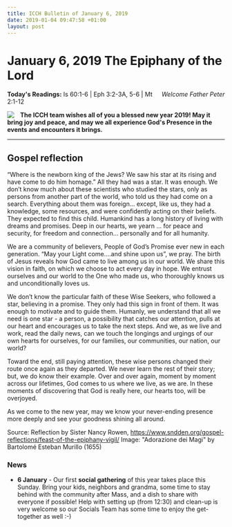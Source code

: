 ```yaml
---
title: ICCH Bulletin of January 6, 2019
date: 2019-01-04 09:47:58 +01:00
layout: post
---
```


# January 6, 2019 The Epiphany of the Lord
<span style="float: right"><em>Welcome Father Peter</em></span>
**Today's Readings:** Is 60:1-6 | Eph 3:2-3A, 5-6 | Mt 2:1-12


<img style="float: left; margin-right: 1em;" src="https://upload.wikimedia.org/wikipedia/commons/thumb/e/ec/Bartolom%C3%A9_Esteban_Murillo_-_Adoration_of_the_Magi_-_Google_Art_Project.jpg/800px-Bartolom%C3%A9_Esteban_Murillo_-_Adoration_of_the_Magi_-_Google_Art_Project.jpg">

**The ICCH team wishes all of you a blessed new year 2019! May it bring joy and peace, and may we all experience God's Presence in the events and encounters it brings.**
 
 ---

## Gospel reflection

“Where is the newborn king of the Jews? We saw his star at its rising and have come to do him homage.”  All they had was a star.  It was enough. We don’t know much about these scientists who studied the stars, only as persons from another part of the world, who told us they had come on a search. Everything about them was foreign… except, like us, they had a knowledge, some resources, and were confidently acting on their beliefs. They expected to find this child. Humankind has a long history of living with dreams and promises. Deep in our hearts, we yearn … for peace and security, for freedom and connection… personally and for all humanity.

We are a community of believers, People of God’s Promise ever new in each generation.  “May your Light come….and shine upon us”, we pray. The birth of Jesus reveals how God came to live among us in our world. We share this vision in faith, on which we choose to act every day in hope. We entrust ourselves and our world to the One who made us, who thoroughly knows us and unconditionally loves us.

We don’t know the particular faith of these Wise Seekers, who followed a star, believing in a promise. They only had this sign in front of them. It was enough to motivate and to guide them. Humanly, we understand that all we need is one star - a person, a possibility that catches our attention, pulls at our heart and encourages us to take the next steps. And we, as we live and work, read the daily news, can we touch the longings and urgings of our own hearts for ourselves, for our families, our communities, our nation, our world?

Toward the end, still paying attention, these wise persons changed their route once again as they departed. We never learn the rest of their story; but, we do know their example. Over and over again, moment by moment across our lifetimes, God comes to us where we live, as we are. In these moments of discovering that God is really here, our hearts too, will be overjoyed.

As we come to the new year, may we know your never-ending presence more deeply and see your goodness shining all around.

Source: Reflection by Sister Nancy Rowen, https://www.sndden.org/gospel-reflections/feast-of-the-epiphany-vigil/
Image: "Adorazione dei Magi" by Bartolomé Esteban Murillo (1655)

### News 

* **6 January** - Our first **social gathering** of this year takes place this Sunday. Bring your kids, neighbors and grandma, some time to stay behind with the community after Mass, and a dish to share with everyone if possible! Help with setting up (from 12:30) and clean-up is very welcome so our Socials Team has some time to enjoy the get-together as well :-)
